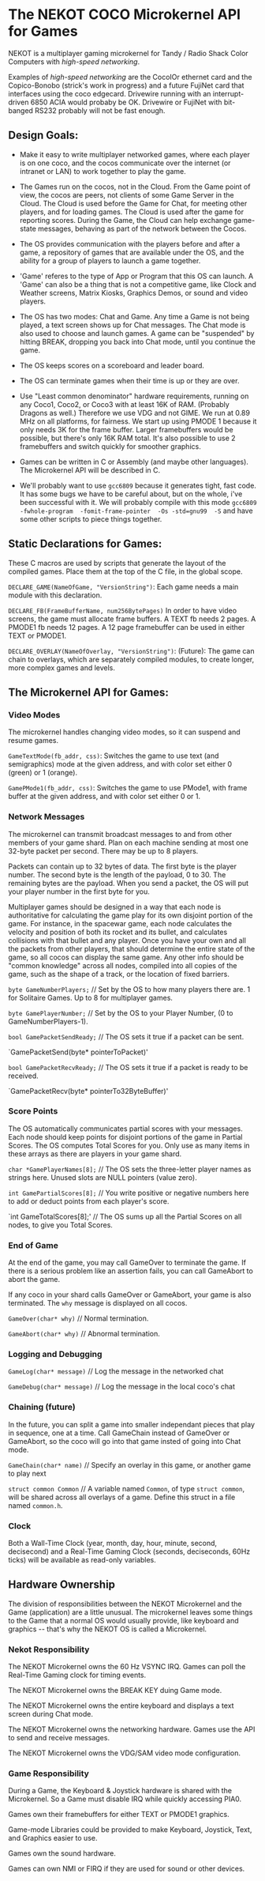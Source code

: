 # The NEKOT COCO Microkernel API for Games

NEKOT is a multiplayer gaming microkernel for Tandy / Radio Shack Color
Computers with *high-speed networking*.

Examples of *high-speed networking* are the CocoIOr ethernet card and
the Copico-Bonobo (strick's work in progress) and a future FujiNet card
that interfaces using the coco edgecard.  Drivewire running with an
interrupt-driven 6850 ACIA would probaby be OK.  Drivewire or FujiNet
with bit-banged RS232 probably will not be fast enough.

## Design Goals:

*   Make it easy to write multiplayer networked games, where each player
is on one coco, and the cocos communicate over the internet (or intranet
or LAN) to work together to play the game.

*   The Games run on the cocos, not in the Cloud.  From the Game point of
view, the cocos are peers, not clients of some Game Server in the Cloud.
The Cloud is used before the Game for Chat, for meeting other players,
and for loading games.  The Cloud is used after the game for reporting
scores.  During the Game, the Cloud can help exchange game-state messages,
behaving as part of the network between the Cocos.

*   The OS provides communication with the players before and after a
game, a repository of games that are available under the OS, and the
ability for a group of players to launch a game together.

*   'Game' referes to the type of App or Program that this OS can launch.
A 'Game' can also be a thing that is not a competitive game, like Clock
and Weather screens, Matrix Kiosks, Graphics Demos, or sound and video
players.

*   The OS has two modes:  Chat and Game.  Any time a Game is not being
played, a text screen shows up for Chat messages.  The Chat mode is also
used to choose and launch games.  A game can be "suspended" by hitting
BREAK, dropping you back into Chat mode, until you continue the game.

*   The OS keeps scores on a scoreboard and leader board.

*   The OS can terminate games when their time is up or they are over.

*   Use "Least common denominator" hardware requirements, running on
any Coco1, Coco2, or Coco3 with at least 16K of RAM.  (Probably Dragons
as well.)  Therefore we use VDG and not GIME.  We run at 0.89 MHz on
all platforms, for fairness.  We start up using PMODE 1 because it only
needs 3K for the frame buffer. Larger framebuffers would be possible,
but there's only 16K RAM total.  It's also possible to use 2 framebuffers
and switch quickly for smoother graphics.

*   Games can be written in C or Assembly (and maybe other languages).
The Microkernel API will be described in C.

*   We'll probably want to use `gcc6809` because it generates tight,
fast code.  It has some bugs we have to be careful about, but on the
whole, i've been successful with it.  We will probably compile with
this mode
`gcc6809 -fwhole-program  -fomit-frame-pointer  -Os -std=gnu99  -S`
and have some other scripts to piece things together.

## Static Declarations for Games:

These C macros are used by scripts that generate the layout of the
compiled games.  Place them at the top of the C file, in the global scope.

`DECLARE_GAME(NameOfGame, "VersionString")`:
Each game needs a main module with this declaration.

`DECLARE_FB(FrameBufferName, num256BytePages)`
In order to have video screens, the game must allocate frame buffers.
A TEXT fb needs 2 pages.   A PMODE1 fb needs 12 pages.
A 12 page framebuffer can be used in either TEXT or PMODE1.

`DECLARE_OVERLAY(NameOfOverlay, "VersionString")`:
(Future):  The game can chain to overlays, which are separately
compiled modules, to create longer, more complex games and levels.


## The Microkernel API for Games:

### Video Modes

The microkernel handles changing video modes, so it can suspend
and resume games.

`GameTextMode(fb_addr, css)`:  Switches the game to use text
(and semigraphics) mode at the given address, and with color set
either 0 (green) or 1 (orange).

`GamePMode1(fb_addr, css)`:  Switches the game to use PMode1,
with frame buffer at the given address, and with color set
either 0 or 1.

### Network Messages

The microkernel can transmit broadcast messages to and from
other members of your game shard.  Plan on each machine sending
at most one 32-byte packet per second.  There may be up to 8 players.

Packets can contain up to 32 bytes of data.  The first byte is the
player number.  The second byte is the length of the payload, 0 to 30.
The remaining bytes are the payload.  When you send a packet,
the OS will put your player number in the first byte for you.

Multiplayer games should be designed in a way that each node is
authoritative for calculating the game play for its own disjoint
portion of the game.  For instance, in the spacewar game, each node
calculates the velocity and position of both its rocket and its
bullet, and calculates collisions with that bullet and any player.
Once you have your own and all the packets from other players,
that should determine the entire state of the game, so all cocos
can display the same game.  Any other info should be "common knowledge"
across all nodes, compiled into all copies of the game,
such as the shape of a track, or the location of fixed barriers.

`byte GameNumberPlayers;`  // Set by the OS to how many players there are.  1 for Solitaire Games.  Up to 8 for multiplayer games.

`byte GamePlayerNumber;`  // Set by the OS to your Player Number, (0 to GameNumberPlayers-1).

`bool GamePacketSendReady;`  // The OS sets it true if a packet can be sent.

`GamePacketSend(byte* pointerToPacket)'

`bool GamePacketRecvReady;`  // The OS sets it true if a packet is ready to be received.

`GamePacketRecv(byte* pointerTo32ByteBuffer)'

### Score Points

The OS automatically communicates partial scores with your messages.
Each node should keep points for disjoint portions of the game in Partial Scores.
The OS computes Total Scores for you.  Only use as many items in these arrays
as there are players in your game shard.

`char *GamePlayerNames[8];`  // The OS sets the three-letter player names as strings here.  Unused slots are NULL pointers (value zero).

`int GamePartialScores[8];`  // You write positive or negative numbers here to add or deduct points from each player's score.

`int GameTotalScores[8];'  // The OS sums up all the Partial Scores on all nodes, to give you Total Scores.

### End of Game

At the end of the game, you may call GameOver to terminate the game.
If there is a serious problem like an assertion fails, you can call GameAbort to abort the game.

If any coco in your shard calls GameOver or GameAbort, your game is also terminated.
The `why` message is displayed on all cocos.

`GameOver(char* why)`  // Normal termination.

`GameAbort(char* why)`  // Abnormal termination.

### Logging and Debugging

`GameLog(char* message)`  // Log the message in the networked chat

`GameDebug(char* message)`  // Log the message in the local coco's chat

### Chaining (future)

In the future, you can split a game into smaller independant pieces that
play in sequence, one at a time.  Call GameChain instead of GameOver or GameAbort,
so the coco will go into that game insted of going into Chat mode.

`GameChain(char* name)`  // Specify an overlay in this game, or another game to play next

`struct common Common`  // A variable named `Common`, of type `struct common`, will be shared
across all overlays of a game.  Define this struct in a file named `common.h`.

### Clock

Both a Wall-Time Clock (year, month, day, hour, minute, second, decisecond)
and a Real-Time Gaming Clock (seconds, deciseconds, 60Hz ticks) will be available
as read-only variables.

## Hardware Ownership

The division of responsibilities between the NEKOT Microkernel and the
Game (application) are a little unusual.  The microkernel leaves some
things to the Game that a normal OS would usually provide, like keyboard
and graphics -- that's why the NEKOT OS is called a Microkernel.

### Nekot Responsibility

The NEKOT Microkernel owns the 60 Hz VSYNC IRQ.
Games can poll the Real-Time Gaming clock for timing events.

The NEKOT Microkernel owns the BREAK KEY duing Game mode.

The NEKOT Microkernel owns the entire keyboard and displays a text screen
during Chat mode.

The NEKOT Microkernel owns the networking hardware.
Games use the API to send and receive messages.

The NEKOT Microkernel owns the VDG/SAM video mode configuration.

### Game Responsibility

During a Game, the Keyboard & Joystick hardware is shared with
the Microkernel.  So a Game must disable IRQ while quickly accessing
PIA0.

Games own their framebuffers for either TEXT or PMODE1 graphics.

Game-mode Libraries could be provided to make Keyboard, Joystick,
Text, and Graphics easier to use.

Games own the sound hardware.

Games can own NMI or FIRQ if they are used for sound or other devices.
